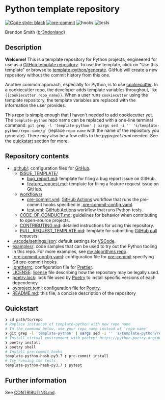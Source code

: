 # Python template repository

[![Code style: black](https://img.shields.io/badge/code%20style-black-000000.svg)](https://github.com/psf/black)
[![pre-commit](https://img.shields.io/badge/pre--commit-enabled-brightgreen?logo=pre-commit&logoColor=white)](https://github.com/pre-commit/pre-commit)
![hooks](https://github.com/br3ndonland/template-python/workflows/hooks/badge.svg)
![tests](https://github.com/br3ndonland/template-python/workflows/tests/badge.svg)

Brendon Smith ([br3ndonland](https://github.com/br3ndonland/))

## Description

**Welcome!** This is a template repository for Python projects, engineered for use as a [GitHub template repository](https://help.github.com/en/github/creating-cloning-and-archiving-repositories/creating-a-repository-from-a-template). To use the template, click on "Use this template" or browse to [template-python/generate](https://github.com/br3ndonland/template-python/generate). GitHub will create a new repository without the commit history from this one.

Another common approach, especially for Python, is to use [cookiecutter](https://github.com/cookiecutter/cookiecutter). In a cookiecutter repo, the developer adds template variables throughout, like `{{cookiecutter.repo_name}}`. When a user runs `cookiecutter` using the template repository, the template variables are replaced with the information the user provides.

This repo is simple enough that I haven't needed to add cookiecutter yet. The `template-python` repo name can be replaced with a one-line terminal command: `git grep -l 'template-python' | xargs sed -i '' 's/template-python/repo-name/g'` (replace `repo-name` with the name of the repository you generate). There may also be a few edits to the _pyproject.toml_ needed. See the [quickstart](#quickstart) section for more.

## Repository contents

- [.github/](.github): configuration files for [GitHub](https://github.com/).
  - [ISSUE_TEMPLATE/](.github/ISSUE_TEMPLATE)
    - [bug_report.md](.github/ISSUE_TEMPLATE/bug_report.md): template for filing a bug report issue on GitHub.
    - [feature_request.md](.github/ISSUE_TEMPLATE/feature_request.md): template for filing a feature request issue on GitHub.
  - [workflows/](.github/workflows)
    - [pre-commit.yml](.github/workflows/pre-commit.yml): [GitHub Actions](https://github.com/features/actions) workflow that runs the pre-commit hooks specified in [.pre-commit-config.yaml](.pre-commit-config.yaml).
    - [test.yml](.github/workflows/test.yml): [GitHub Actions](https://github.com/features/actions) workflow that runs Python tests.
  - [CODE_OF_CONDUCT.md](.github/CODE_OF_CONDUCT.md): guidelines for behavior when contributing to open-source projects.
  - [CONTRIBUTING.md](.github/CONTRIBUTING.md): detailed instructions for using this repository.
  - [PULL_REQUEST_TEMPLATE.md](.github/PULL_REQUEST_TEMPLATE.md): template for submitting [GitHub pull requests](.github/CONTRIBUTING.md).
- [.vscode/settings.json](.vscode/settings.json): default settings for [VSCode](https://code.visualstudio.com/).
- [examples/](examples): code samples that can be used to try out the Python tooling in this repo. For more examples, see [my algorithms repo](https://github.com/br3ndonland/algorithms).
- [.pre-commit-config.yaml](.pre-commit-config.yaml): configuration file for [pre-commit](https://pre-commit.com/) specifying [Git pre-commit hooks](https://www.git-scm.com/docs/githooks).
- [.prettierrc](.prettierrc): configuration file for [Prettier](https://prettier.io/docs/en/configuration.html).
- [LICENSE](LICENSE): [license](https://choosealicense.com/) file describing how the repository may be legally used.
- [poetry.lock](poetry.lock): lock file used by [Poetry](https://python-poetry.org/) to install specific versions of each dependency.
- [pyproject.toml](pyproject.toml): configuration file for [Poetry](https://python-poetry.org/).
- [README.md](README.md): this file, a concise description of the repository

## Quickstart

```sh
❯ cd path/to/repo
# Replace instances of template-python with new repo name
# In the command below, use your repo name instead of 'repo-name'
❯ git grep -l 'template-python' | xargs sed -i '' 's/template-python/repo-name/g'
# Install virtual environment with poetry: https://python-poetry.org/docs/
❯ poetry install
❯ poetry shell
# Install pre-commit hooks
template-python-hash-py3.7 ❯ pre-commit install
# Try running the tests
template-python-hash-py3.7 ❯ pytest
```

## Further information

See [CONTRIBUTING.md](.github/CONTRIBUTING.md).
